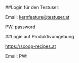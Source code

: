 
##Login für den Testuser:

Email: kernfeature@testuser.at

PW: password

##Login auf Produktivumgebung 

https://scoop-recipes.at

Email: 
PW: 
